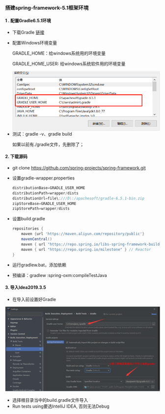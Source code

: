 ### 搭建spring-framework-5.1框架环境

#### 1 . 配置Gradle6.5.1环境

- 下载Gradle   [链接](https://gradle.org/next-steps/?version=6.5.1&format=bin)

- 配置Windows环境变量

  GRADLE_HOME：给windows系统用的环境变量

  GRADLE_HOME_USER: 给windows系统软件用的环境变量

  <img src="spring-framework框架环境搭建.assets/1603095432(1).jpg" style="zoom:67%;" align="left"/>

- 测试：gradle -v、gradle build

  如果以前有./gradle文件，先删除了；

#### 2. 下载源码

- git clone https://github.com/spring-projects/spring-framework.git

- 设置gradle-wrapper.properties

  ```groovy
  distributionBase=GRADLE_USER_HOME
  distributionPath=wrapper/dists
  distributionUrl=file\:///D\:/apachesoft/gradle-6.5.1-bin.zip
  zipStoreBase=GRADLE_USER_HOME
  zipStorePath=wrapper/dists
  ```

- 设置build.gradle

  ```groovy
  repositories {
      maven {url 'https://maven.aliyun.com/repository/public'}
      mavenCentral()
      maven { url "https://repo.spring.io/libs-spring-framework-build" }
      maven { url "https://repo.spring.io/milestone" } // Reactor
  }
  ```

- 运行gradlew.bat，添加依赖

- 预编译：gradlew :spring-oxm:compileTestJava

#### 3. 导入Idea2019.3.5

- 在导入前设置好Gradle

<img src="spring-framework框架环境搭建.assets/1603099389(1).png" style="zoom:1000%;" />

- 选择根目录当中的build.gradle文件导入
- Run tests using要选IntelliJ IDEA, 否则无法Debug

